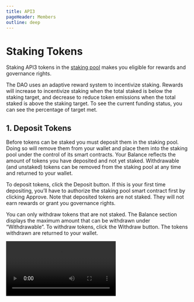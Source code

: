 ```yaml
---
title: API3
pageHeader: Members
outline: deep
---
```


<PageHeader/>

# Staking Tokens

Staking API3 tokens in the
[staking pool](https://docs.api3.org/explore/dao-members/dao-pool.html) makes
you eligible for rewards and governance rights.

The DAO uses an adaptive reward system to incentivize staking. Rewards will
increase to incentivize staking when the total staked is below the staking
target, and decrease to reduce token emissions when the total staked is above
the staking target. To see the current funding status, you can see the
percentage of target met.

## 1. Deposit Tokens

Before tokens can be staked you must deposit them in the staking pool. Doing so
will remove them from your wallet and place them into the staking pool under the
control of its smart contracts. Your Balance reflects the amount of tokens you
have deposited and not yet staked. Withdrawable (and unstaked) tokens can be
removed from the staking pool at any time and returned to your wallet.

To deposit tokens, click the Deposit button. If this is your first time
depositing, you’ll have to authorize the staking pool smart contract first by
clicking Approve. Note that deposited tokens are not staked. They will not earn
rewards or grant you governance rights.

You can only withdraw tokens that are not staked. The Balance section displays
the maximum amount that can be withdrawn under “Withdrawable”. To withdraw
tokens, click the Withdraw button. The tokens withdrawn are returned to your
wallet.

<!-- deposit and withdraw video -->
<Video src="https://www.youtube.com/embed/PdSE-SiUx3M"/>

## 2. Stake Tokens

To stake tokens, click the Stake button. The number of tokens available to stake
depends on the number of tokens deposited and are available to withdraw as
displayed in the Balance box as under “Withdrawable”.

<!-- stake and earn video -->
<Video src="https://www.youtube.com/embed/DQMsgQvkg7k"/>

## 3. Claim Rewards

You will not be able to withdraw your rewards for a year after receiving them.
Since rewards get minted every week, you can think of this as a rolling unlock
(the rewards you receive this week will get unlocked 1 year later, the rewards
you will receive next week will get unlocked 1 year 1 week later, etc.) This 1
year-lock is the secret sauce to good decentralized governance, it essentially
aligns the incentives of the stakers/governors with the ones of the
DAO/project/token for a whole year. Unstake tokens to claim your unlocked
rewards. Note that unstaking will revoke your most recent weekly reward payment,
and scheduling tokens to be unstaked stops earning rewards for those tokens.

To protect the DAO from proposal spam, unstaking is subject to a seven day
waiting period. To initiate unstaking, click “Initiate Unstake”.

After the unstaking has been initiated, the interface will display the pending
amount of tokens that are being unstaked and a countdown timer. Tokens cannot be
unstaked until the timer is complete.

Once the seven day timer has run out, there are two ways to complete the
process:

1. **Unstake & Withdraw:** This option will immediately unstake your tokens and
   deposit them into your wallet.
2. **Unstake:** This option will unstake your tokens while keeping them
   deposited in the DAO. From here you can use the Withdraw link to move the
   tokens to your wallet at any time or stake them again.

<!-- deposit and withdraw video -->
<Video src="https://www.youtube.com/embed/__zhi8N2erI"/>
